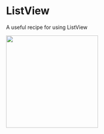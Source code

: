 # ListView

A useful recipe for using ListView

<div style="display:flex;">
<img width=250 src="https://github.com/smartface/ListViewRecipe/blob/master/ListView.gif">
</div>
